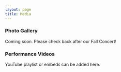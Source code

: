 ```yaml
---
layout: page
title: Media
---
```


### Photo Gallery

Coming soon. Please check back after our Fall Concert!

### Performance Videos

YouTube playlist or embeds can be added here.
